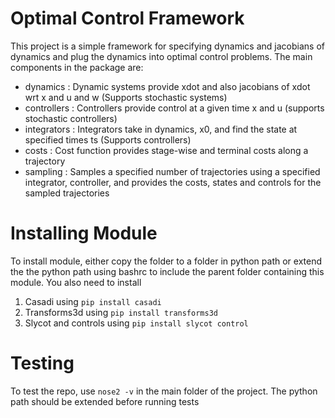 # Optimal Control Framework
This project is a simple framework for specifying dynamics and jacobians of dynamics and plug the dynamics into optimal control problems. The main components in the package are:

- dynamics    : Dynamic systems provide xdot and also jacobians of xdot wrt x and u and w (Supports stochastic systems)
- controllers : Controllers provide control at a given time x and u (supports stochastic controllers)
- integrators : Integrators take in dynamics, x0, and find the state at specified times ts (Supports controllers)
- costs       : Cost function provides stage-wise and terminal costs along a trajectory
- sampling    : Samples a specified number of trajectories using a specified integrator, controller, and provides the costs, states and controls for the sampled trajectories

# Installing Module
To install module, either copy the folder to a folder in python path or extend the the python path using bashrc to include the parent folder containing this module.
You also need to install
1. Casadi using `pip install casadi`
2. Transforms3d using `pip install transforms3d`
3. Slycot and controls using `pip install slycot control`

# Testing
To test the repo, use `nose2 -v` in the main folder of the project. The python path should be extended before running tests
